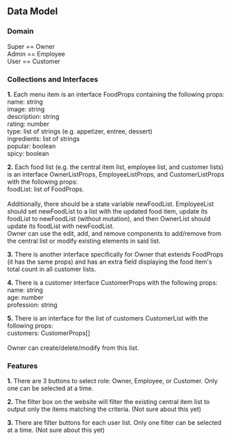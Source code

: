 ## Data Model

### Domain

Super == Owner<br>
Admin == Employee<br>
User == Customer<br>

### Collections and Interfaces

**1.** Each menu item is an interface FoodProps containing the following props:<br>
name: string<br>
image: string<br>
description: string<br>
rating: number<br>
type: list of strings (e.g. appetizer, entree, dessert)<br>
ingredients: list of strings<br>
popular: boolean<br>
spicy: boolean<br>

**2.** Each food list (e.g. the central item list, employee list, and customer lists) is an interface OwnerListProps, EmployeeListProps, and CustomerListProps with the following props:<br>
foodList: list of FoodProps.<br><br>
Additionally, there should be a state variable newFoodList. EmployeeList should set newFoodList to a list with the updated food item, update its foodList to newFoodList (without mutation), and then OwnerList should update its foodList with newFoodList.<br>
Owner can use the edit, add, and remove components to add/remove from the central list or modify existing elements in said list.<br>

**3.** There is another interface specifically for Owner that extends FoodProps (it has the same props) and has an extra field displaying the food item's total count in all customer lists.<br>

**4.** There is a customer interface CustomerProps with the following props:<br>
name: string<br>
age: number<br>
profession: string<br>

**5.** There is an interface for the list of customers CustomerList with the following props:<br>
customers: CustomerProps[]<br><br>
Owner can create/delete/modify from this list.<br>

### Features

**1.** There are 3 buttons to select role: Owner, Employee, or Customer. Only one can be selected at a time.<br>

**2.** The filter box on the website will filter the existing central item list to output only the items matching the criteria. (Not sure about this yet)<br>

**3.** There are filter buttons for each user list. Only one filter can be selected at a time. (Not sure about this yet)
